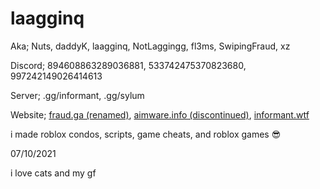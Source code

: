 # laagginq
Aka; Nuts, daddyK, laagginq, NotLaggingg, fl3ms, SwipingFraud, xz



Discord; 894608863289036881, 533742475370823680, 997242149026414613

Server; .gg/informant, .gg/sylum 

Website; [fraud.ga (renamed)](http://fraud.ga), [aimware.info (discontinued)](http://aimware.info), [informant.wtf](http://informant.wtf)

i made roblox condos, scripts, game cheats, and roblox games 😎

07/10/2021

i love cats and my gf
